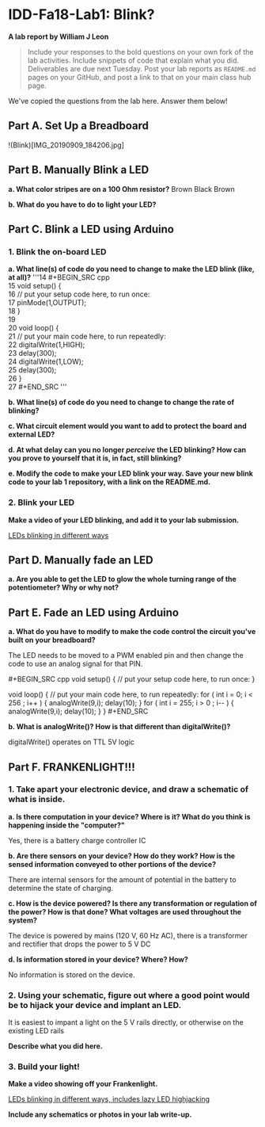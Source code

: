 # IDD-Fa18-Lab1: Blink?

**A lab report by William J Leon**

> Include your responses to the bold questions on your own fork of the lab activities. Include snippets of code that explain what you did. Deliverables are due next Tuesday. Post your lab reports as `README.md` pages on your GitHub, and post a link to that on your main class hub page.

We've copied the questions from the lab here. Answer them below!

## Part A. Set Up a Breadboard

!(Blink)[IMG_20190909_184206.jpg]


## Part B. Manually Blink a LED

**a. What color stripes are on a 100 Ohm resistor?**
Brown Black Brown
 
**b. What do you have to do to light your LED?**
 

## Part C. Blink a LED using Arduino

### 1. Blink the on-board LED

**a. What line(s) of code do you need to change to make the LED blink (like, at all)?**
'''14      #+BEGIN_SRC cpp                                                          
 15      void setup() {                                                           
 16        // put your setup code here, to run once:                              
 17        pinMode(1,OUTPUT);                                                     
 18      }                                                                        
 19                                                                               
 20      void loop() {                                                            
 21        // put your main code here, to run repeatedly:                         
 22        digitalWrite(1,HIGH);                                                  
 23        delay(300);                                                            
 24        digitalWrite(1,LOW);                                                   
 25        delay(300);                                                            
 26      }                                                                        
 27      #+END_SRC '''

**b. What line(s) of code do you need to change to change the rate of blinking?**


**c. What circuit element would you want to add to protect the board and external LED?**
 
**d. At what delay can you no longer *perceive* the LED blinking? How can you prove to yourself that it is, in fact, still blinking?**

**e. Modify the code to make your LED blink your way. Save your new blink code to your lab 1 repository, with a link on the README.md.**


### 2. Blink your LED

**Make a video of your LED blinking, and add it to your lab submission.**

[LEDs blinking in different ways](https://youtu.be/faF90KuzX0E)


## Part D. Manually fade an LED

**a. Are you able to get the LED to glow the whole turning range of the potentiometer? Why or why not?**


## Part E. Fade an LED using Arduino

**a. What do you have to modify to make the code control the circuit you've built on your breadboard?**

The LED needs to be moved to a PWM enabled pin and then change the code to use an analog signal for that PIN.

#+BEGIN_SRC cpp
void setup() {
  // put your setup code here, to run once:
}

void loop() {
  // put your main code here, to run repeatedly:
  for ( int i = 0; i < 256 ; i++ ) {
    analogWrite(9,i);
    delay(10);
  }
  for ( int i = 255; i > 0 ; i-- ) {
    analogWrite(9,i);
    delay(10);
  }
}
#+END_SRC

**b. What is analogWrite()? How is that different than digitalWrite()?**

digitalWrite() operates on TTL 5V logic

## Part F. FRANKENLIGHT!!!

### 1. Take apart your electronic device, and draw a schematic of what is inside. 

**a. Is there computation in your device? Where is it? What do you think is happening inside the "computer?"**

Yes, there is a battery charge controller IC

**b. Are there sensors on your device? How do they work? How is the sensed information conveyed to other portions of the device?**

There are internal sensors for the amount of potential in the battery to determine the state of charging.

**c. How is the device powered? Is there any transformation or regulation of the power? How is that done? What voltages are used throughout the system?**

The device is powered by mains (120 V, 60 Hz AC), there is a transformer and rectifier that drops the power to 5 V DC

**d. Is information stored in your device? Where? How?**

No information is stored on the device.

### 2. Using your schematic, figure out where a good point would be to hijack your device and implant an LED.

It is easiest to impant a light on the 5 V rails directly, or otherwise on the existing LED rails

**Describe what you did here.**

### 3. Build your light!

**Make a video showing off your Frankenlight.**

[LEDs blinking in different ways, includes lazy LED highjacking](https://youtu.be/faF90KuzX0E)

**Include any schematics or photos in your lab write-up.**
